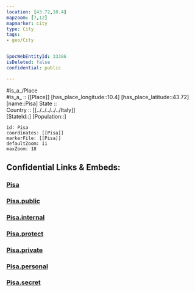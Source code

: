 ```yaml
---
location: [43.72,10.4] 
mapzoom: [7,12] 
mapmarker: city 
type: City
tags:
- geo/City


SpocWebEntityId: 33386
isDeleted: false
confidential: public

---
```

#is_a_/Place  
#is_a_ :: [[Place]] 
[has_place_longitude::10.4] 
[has_place_latitude::43.72] 
[name::Pisa] 
State ::  
Country :: [[../../../../../Italy]]  
[StateId::] 
[Population::] 



```leaflet
id: Pisa
coordinates: [[Pisa]] 
markerFile: [[Pisa]] 
defaultZoom: 11 
maxZoom: 18
```


## Confidential Links & Embeds: 

### [Pisa](/_Standards/Earth/Continent/Europe/Europe~South/Italy/regions~Italy/Tuscany/Pisa.Province/City/Pisa.md) 

### [Pisa.public](/_public/Earth/Continent/Europe/Europe~South/Italy/regions~Italy/Tuscany/Pisa.Province/City/Pisa.public.md) 

### [Pisa.internal](/_internal/Earth/Continent/Europe/Europe~South/Italy/regions~Italy/Tuscany/Pisa.Province/City/Pisa.internal.md) 

### [Pisa.protect](/_protect/Earth/Continent/Europe/Europe~South/Italy/regions~Italy/Tuscany/Pisa.Province/City/Pisa.protect.md) 

### [Pisa.private](/_private/Earth/Continent/Europe/Europe~South/Italy/regions~Italy/Tuscany/Pisa.Province/City/Pisa.private.md) 

### [Pisa.personal](/_personal/Earth/Continent/Europe/Europe~South/Italy/regions~Italy/Tuscany/Pisa.Province/City/Pisa.personal.md) 

### [Pisa.secret](/_secret/Earth/Continent/Europe/Europe~South/Italy/regions~Italy/Tuscany/Pisa.Province/City/Pisa.secret.md)

